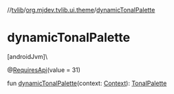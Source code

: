 //[tvlib](../../index.md)/[org.mjdev.tvlib.ui.theme](index.md)/[dynamicTonalPalette](dynamic-tonal-palette.md)

# dynamicTonalPalette

[androidJvm]\

@[RequiresApi](https://developer.android.com/reference/kotlin/androidx/annotation/RequiresApi.html)(value = 31)

fun [dynamicTonalPalette](dynamic-tonal-palette.md)(context: [Context](https://developer.android.com/reference/kotlin/android/content/Context.html)): [TonalPalette](-tonal-palette/index.md)
